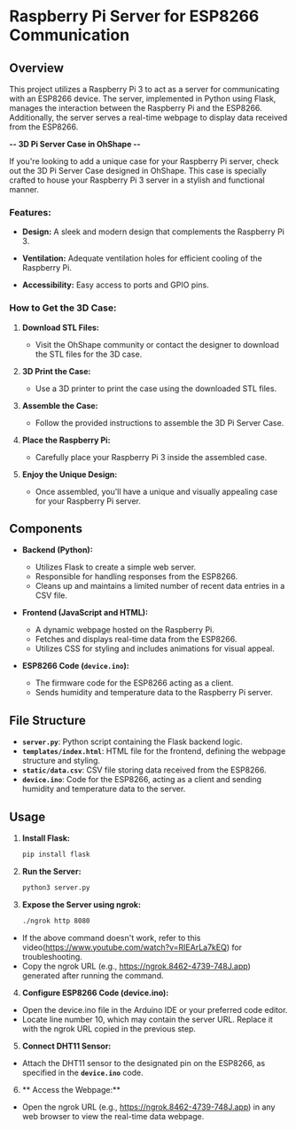 # Raspberry Pi Server for ESP8266 Communication

## Overview

This project utilizes a Raspberry Pi 3 to act as a server for communicating with an ESP8266 device. The server, implemented in Python using Flask, manages the interaction between the Raspberry Pi and the ESP8266. Additionally, the server serves a real-time webpage to display data received from the ESP8266.

**-- 3D Pi Server Case in OhShape --**

If you're looking to add a unique case for your Raspberry Pi server, check out the 3D Pi Server Case designed in OhShape. This case is specially crafted to house your Raspberry Pi 3 server in a stylish and functional manner.

### Features:

- **Design:** A sleek and modern design that complements the Raspberry Pi 3.

- **Ventilation:** Adequate ventilation holes for efficient cooling of the Raspberry Pi.

- **Accessibility:** Easy access to ports and GPIO pins.

### How to Get the 3D Case:

1. **Download STL Files:**
   - Visit the OhShape community or contact the designer to download the STL files for the 3D case.

2. **3D Print the Case:**
   - Use a 3D printer to print the case using the downloaded STL files.

3. **Assemble the Case:**
   - Follow the provided instructions to assemble the 3D Pi Server Case.

4. **Place the Raspberry Pi:**
   - Carefully place your Raspberry Pi 3 inside the assembled case.

5. **Enjoy the Unique Design:**
   - Once assembled, you'll have a unique and visually appealing case for your Raspberry Pi server.


## Components

- **Backend (Python):**
  - Utilizes Flask to create a simple web server.
  - Responsible for handling responses from the ESP8266.
  - Cleans up and maintains a limited number of recent data entries in a CSV file.

- **Frontend (JavaScript and HTML):**
  - A dynamic webpage hosted on the Raspberry Pi.
  - Fetches and displays real-time data from the ESP8266.
  - Utilizes CSS for styling and includes animations for visual appeal.

- **ESP8266 Code (`device.ino`):**
  - The firmware code for the ESP8266 acting as a client.
  - Sends humidity and temperature data to the Raspberry Pi server.

## File Structure

- **`server.py`**: Python script containing the Flask backend logic.
- **`templates/index.html`**: HTML file for the frontend, defining the webpage structure and styling.
- **`static/data.csv`**: CSV file storing data received from the ESP8266.
- **`device.ino`**: Code for the ESP8266, acting as a client and sending humidity and temperature data to the server.

## Usage

1. **Install Flask:**
   ```bash
   pip install flask
2. **Run the Server:**
   ```bash
   python3 server.py
3. **Expose the Server using ngrok:**
   ```bash
   ./ngrok http 8080
  - If the above command doesn't work, refer to this video(https://www.youtube.com/watch?v=RIEArLa7kEQ) for troubleshooting.
  - Copy the ngrok URL (e.g., https://ngrok.8462-4739-748J.app) generated after running the command.

4. **Configure ESP8266 Code (device.ino):**
- Open the device.ino file in the Arduino IDE or your preferred code editor.
- Locate line number 10, which may contain the server URL. Replace it with the ngrok URL copied in the previous step.

5. **Connect DHT11 Sensor:**
- Attach the DHT11 sensor to the designated pin on the ESP8266, as specified in the **`device.ino`** code.

6. ** Access the Webpage:**
- Open the ngrok URL (e.g., https://ngrok.8462-4739-748J.app) in any web browser to view the real-time data webpage.

   
